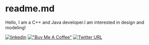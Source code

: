 # readme.md
Hello, I am a C++ and Java developer.I am interested in design and modeling!

[![linkedin](https://img.shields.io/badge/Linkedin-000000?style=for-the-badge&logo=Linkedin&logoColor=blue)](https://www.linkedin.com/in/emre-a-48713a258/)
[!["Buy Me A Coffee"](https://img.shields.io/badge/buymeacoffee-000000?style=for-the-badge&logo=buymeacoffee&logoColor=blue)](https://www.buymeacoffee.com/akyolemre8x)
[![Twitter URL](https://img.shields.io/badge/Twitter-000000?style=for-the-badge&logo=Twitter&logoColor=blue)](https://twitter.com/EmreA88USPM)
